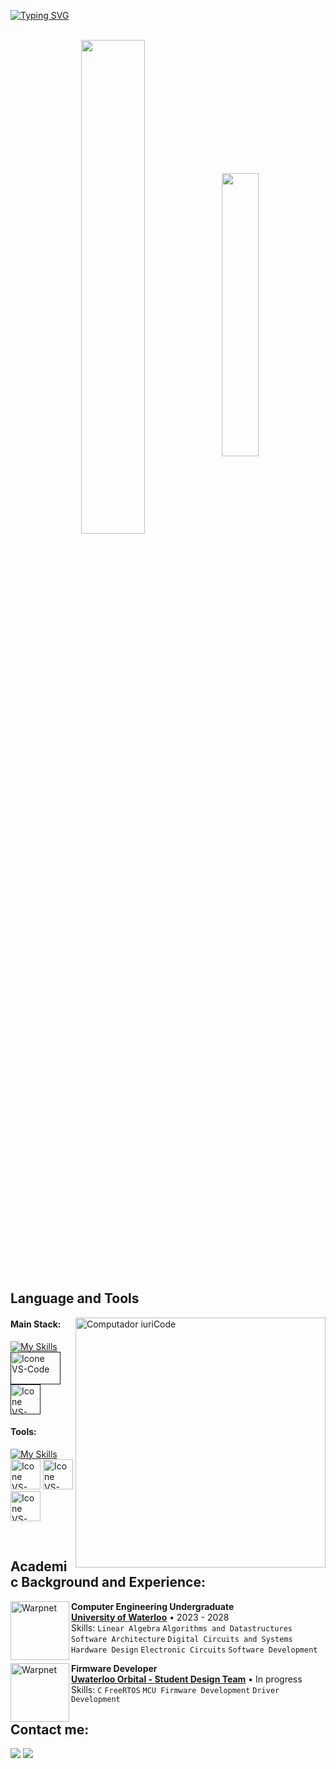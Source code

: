 [![Typing SVG](https://readme-typing-svg.herokuapp.com?font=Fira+Code&pause=1000&color=0060F7&random=false&width=435&lines=My+name+is+Sardor+Mirkomilov;Welcome+to+my+GitHub+profile)](https://git.io/typing-svg)

<br>


<div align="center" style="margin-bottom:200px">
 <img width=45% align="center" src="https://github-readme-stats.vercel.app/api?username=voidblob&theme=radical&show_icons=true" />
 <img width=34.1% align="center" src="https://github-readme-stats.vercel.app/api/top-langs/?username=voidblob&theme=radical&layout=compact" />
</div>


<br>

## Language and Tools

<img src="https://raw.githubusercontent.com/MicaelliMedeiros/micaellimedeiros/master/image/computer-illustration.png" min-width="400px" max-width="400px" width="400px" align="right" alt="Computador iuriCode">

#### Main Stack:
  [![My Skills](https://skillicons.dev/icons?i=c,cpp,bash)](https://skillicons.dev)
  [<img height="52px" width="80px" alt="Icone VS-Code" src="https://upload.wikimedia.org/wikipedia/commons/thumb/e/e9/Opengl-logo.svg/1200px-Opengl-logo.svg.png?20230524144527"/>]()
  [<img height="48px" width="48px" alt="Icone VS-Code" src="https://awsvideocatalog.com/images/aws/png/PNG%20Light/Internet%20of%20Things/Amazon-FreeRTOS.png#freertos"/>]()

#### Tools:

   [![My Skills](https://skillicons.dev/icons?i=cmake,linux,docker,neovim)](https://skillicons.dev)
  [<img height="48px" width="48px" alt="Icone VS-Code" src="https://skillicons.dev/icons?i=vscode"/>](https://code.visualstudio.com/)
  [<img height="48px" width="48px" alt="Icone VS-Code" src="https://skillicons.dev/icons?i=github"/>](https://github.com/)
  [<img height="48px" width="48px" alt="Icone VS-Code" src="https://skillicons.dev/icons?i=git"/>](https://git-scm.com/)

<br>

## Academic Background and Experience:

[<img align="left" height="94px" width="94px" alt="Warpnet" src="https://upload.wikimedia.org/wikipedia/en/thumb/6/6e/University_of_Waterloo_seal.svg/1200px-University_of_Waterloo_seal.svg.png"/>](https://uwaterloo.ca/)
**Computer Engineering Undergraduate** \
[**University of Waterloo**](https://uwaterloo.ca/)  • 2023 - 2028\
Skills: `Linear Algebra` `Algorithms and Datastructures` `Software Architecture` `Digital Circuits and Systems`
`Hardware Design` `Electronic Circuits` `Software Development` 

[<img align="left" height="94px" width="94px" alt="Warpnet" src="https://avatars.githubusercontent.com/u/84106750?s=200&v=4"/>](https://github.com/UWOrbital)
**Firmware Developer** \
[**Uwaterloo Orbital - Student Design Team**](https://github.com/UWOrbital) • In progress \
Skills: `C` `FreeRTOS` `MCU Firmware Development`  `Driver Development` 
<br>

## Contact me:
<div>

<a href = "mailto: smirkomi@uwaterloo.ca"><img loading="lazy" src="https://img.shields.io/badge/Microsoft_Outlook-0078D4?style=for-the-badge&logo=microsoft-outlook&logoColor=whitee" target="_blank"></a>
<a href="https://www.linkedin.com/in/sardormirkomilov/" target="_blank"><img loading="lazy" src="https://img.shields.io/badge/-LinkedIn-%230077B5?style=for-the-badge&logo=linkedin&logoColor=white" target="_blank"></a>   
</div>


